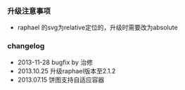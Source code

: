 ### 升级注意事项
- raphael 的svg为relative定位的，升级时需要改为absolute

### changelog
- 2013-11-28 bugfix by 治修
- 2013.10.25 升级raphael版本至2.1.2
- 2013.07.15 饼图支持自适应容器
